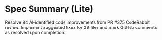 # Spec Summary (Lite)

Resolve 84 AI-identified code improvements from PR #375 CodeRabbit review. Implement suggested fixes for 39 files and mark GitHub comments as resolved upon completion.